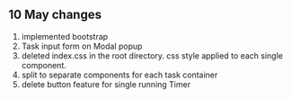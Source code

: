 ## 10 May changes

1. implemented bootstrap
2. Task input form on Modal popup
3. deleted index.css in the root directory. css style applied to each single component.
4. split to separate components for each task container
5. delete button feature for single running Timer
